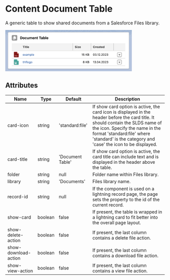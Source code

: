 # Content Document Table

A generic table to show shared documents from a Salesforce Files library.

<img src="../../../../../images/content-document-table.png" alt="custom-datatable" width="400"/>

## Attributes

| Name                 | Type    | Default          | Description                                                                                                                                                                                                                                                      |
| -------------------- | ------- | ---------------- | ---------------------------------------------------------------------------------------------------------------------------------------------------------------------------------------------------------------------------------------------------------------- |
| card-icon            | string  | 'standard:file'  | If show card option is active, the card icon is displayed in the header before the card title. It should contain the SLDS name of the icon. Specify the name in the format 'standard:file' where 'standard' is the category and 'case' the icon to be displayed. |
| card-title           | string  | 'Document Table' | If show card option is active, the card title can include text and is displayed in the header above the table.                                                                                                                                                   |
| folder               | string  | null             | Folder name within Files library.                                                                                                                                                                                                                                |
| library              | string  | 'Documents'      | Files library name.                                                                                                                                                                                                                                              |
| record-id            | string  | null             | If the component is used on a lightning record page, the page sets the property to the id of the current record.                                                                                                                                                 |
| show-card            | boolean | false            | If present, the table is wrapped in a lightning card to fit better into the overall page layout.                                                                                                                                                                 |
| show-delete-action   | boolean | false            | If present, the last column contains a delete file action.                                                                                                                                                                                                       |
| show-download-action | boolean | false            | If present, the last column contains a download file action.                                                                                                                                                                                                     |
| show-view-action     | boolean | false            | If present, the last column contains a view file action.                                                                                                                                                                                                         |
